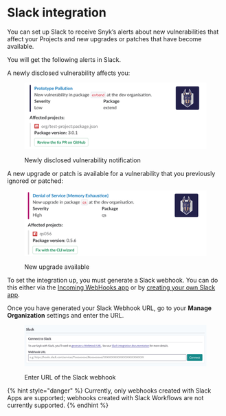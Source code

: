 # Slack integration

You can set up Slack to receive Snyk’s alerts about new vulnerabilities that affect your Projects and new upgrades or patches that have become available.

You will get the following alerts in Slack.

A newly disclosed vulnerability affects you:

<figure><img src="../../.gitbook/assets/image (23) (1) (1) (1) (1) (1) (1).png" alt="Newly disclosed vulnerability notification"><figcaption><p>Newly disclosed vulnerability notification</p></figcaption></figure>

A new upgrade or patch is available for a vulnerability that you previously ignored or patched:

<figure><img src="../../.gitbook/assets/image (22) (1) (1) (1) (1) (1) (1).png" alt="New upgrade available"><figcaption><p>New upgrade available</p></figcaption></figure>

To set the integration up, you must generate a Slack webhook. You can do this either via the [Incoming WebHooks app](https://slack.com/apps/A0F7XDUAZ-incoming-webhooks) or by [creating your own Slack app](https://api.slack.com/incoming-webhooks).

Once you have generated your Slack Webhook URL, go to your **Manage Organization** settings and enter the URL.

<figure><img src="../../.gitbook/assets/image (24) (1) (1) (1) (1) (1) (1) (1) (1) (1) (1) (1).png" alt="Enter URL of the Slack webhook"><figcaption><p>Enter URL of the Slack webhook</p></figcaption></figure>

{% hint style="danger" %}
Currently, only webhooks created with Slack Apps are supported; webhooks created with Slack Workflows are not currently supported.
{% endhint %}
